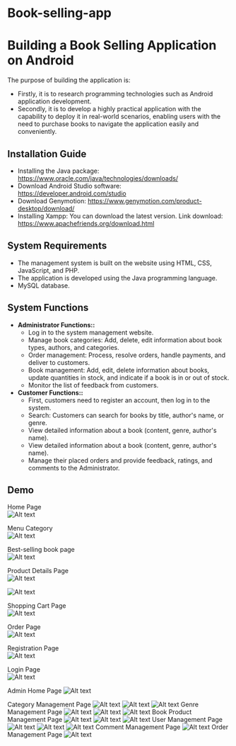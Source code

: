 # Book-selling-app
# Building a Book Selling Application on Android
The purpose of building the application is:
   - Firstly, it is to research programming technologies such as Android application development.
   - Secondly, it is to develop a highly practical application with the capability to deploy it in real-world scenarios, enabling users with the need to purchase books to navigate the application easily and conveniently.

## Installation Guide
   - Installing the Java package: https://www.oracle.com/java/technologies/downloads/
   - Download Android Studio software: https://developer.android.com/studio
   - Download Genymotion: https://www.genymotion.com/product-desktop/download/
   - Installing Xampp: You can download the latest version. Link download: https://www.apachefriends.org/download.html

 ## System Requirements
   - The management system is built on the website using HTML, CSS, JavaScript, and PHP.
   - The application is developed using the Java programming language.
   - MySQL database.

## System Functions
* **Administrator Functions::**
    - Log in to the system management website.
    - Manage book categories: Add, delete, edit information about book types, authors, and categories.
    - Order management: Process, resolve orders, handle payments, and deliver to customers.
    - Book management: Add, edit, delete information about books, update quantities in stock, and indicate if a book is in or out of stock.
    - Monitor the list of feedback from customers.
* **Customer Functions::**
    - First, customers need to register an account, then log in to the system.
    - Search: Customers can search for books by title, author's name, or genre.
    - View detailed information about a book (content, genre, author's name).
    - View detailed information about a book (content, genre, author's name).
    - Manage their placed orders and provide feedback, ratings, and comments to the Administrator.

## Demo
Home Page    
![Alt text](./Screenshots/Screenshot_1.png) 

Menu Category    
![Alt text](./Screenshots/Screenshot_2.png)

Best-selling book page    
![Alt text](./Screenshots/Screenshot_3.png)

Product Details Page   
![Alt text](./Screenshots/Screenshot_4.png)

![Alt text](./Screenshots/Screenshot_5.png)

Shopping Cart Page   
![Alt text](./Screenshots/Screenshot_6.png)

Order Page    
![Alt text](./Screenshots/Screenshot_22.png)

Registration Page    
![Alt text](./Screenshots/Screenshot_23.png)

Login Page     
![Alt text](./Screenshots/Screenshot_24.png)

Admin Home Page
![Alt text](./Screenshots/Screenshot_7.png)

Category Management Page
![Alt text](./Screenshots/Screenshot_8.png)
![Alt text](./Screenshots/Screenshot_9.png)
![Alt text](./Screenshots/Screenshot_10.png)
Genre Management Page
![Alt text](./Screenshots/Screenshot_11.png)
![Alt text](./Screenshots/Screenshot_12.png)
![Alt text](./Screenshots/Screenshot_13.png)
Book Product Management Page
![Alt text](./Screenshots/Screenshot_14.png)
![Alt text](./Screenshots/Screenshot_15.png)
![Alt text](./Screenshots/Screenshot_16.png)
User Management Page
![Alt text](./Screenshots/Screenshot_17.png)
![Alt text](./Screenshots/Screenshot_18.png)
![Alt text](./Screenshots/Screenshot_19.png)
Comment Management Page
![Alt text](./Screenshots/Screenshot_20.png)
Order Management Page
![Alt text](./Screenshots/Screenshot_21.png)

